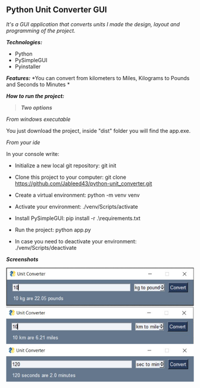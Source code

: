 ## Python Unit Converter GUI

*It's a GUI application that converts units
I made the design, layout and programming of the project.*
   

***Technologies:***
- Python
- PySimpleGUI
- Pyinstaller

***Features:***
*You can convert from kilometers to Miles, Kilograms to Pounds and Seconds to Minutes *

***How to run the project:***

>***Two options***

*From windows executable*

You just download the project, inside "dist" folder you will find the app.exe.

*From your ide*

In your console write:
  - Initialize a new local git repository: git init
  - Clone this project to your computer: git clone https://github.com/Jableed43/python-unit_converter.git
  - Create a virtual environment: python -m venv venv
  - Activate your environment: ./venv/Scripts/activate
  - Install PySimpleGUI: pip install -r .\requirements.txt 
  - Run the project: python app.py
  
  - In case you need to deactivate your environment: ./venv/Scripts/deactivate
  
 ***Screenshots***
 
![kg-pnd](https://github.com/Jableed43/python-unit_converter/blob/7d3afc47e5ab5eb1d2b2e762c6ffafc3863db7e7/screenshots/kg-pound.jpg)
![km-ml](https://github.com/Jableed43/python-unit_converter/blob/7d3afc47e5ab5eb1d2b2e762c6ffafc3863db7e7/screenshots/km-mile.jpg)
![sec-min](https://github.com/Jableed43/python-unit_converter/blob/7d3afc47e5ab5eb1d2b2e762c6ffafc3863db7e7/screenshots/sec-min.jpg)

